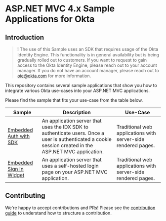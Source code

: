 # ASP.NET MVC 4.x Sample Applications for Okta

## Introduction

> :grey_exclamation: The use of this Sample uses an SDK that requires usage of the Okta Identity Engine. 
This functionality is in general availability but is being gradually rolled out to customers. If you want
to request to gain access to the Okta Identity Engine, please reach out to your account manager. If you 
do not have an account manager, please reach out to oie@okta.com for more information.

This repository contains several sample applications that show you how to integrate various Okta use-cases into your ASP.NET MVC applications.

Please find the sample that fits your use-case from the table below.

| Sample | Description | Use-Case |
|--------|-------------|----------|
| [Embedded Auth with SDK](/samples/samples-aspnet/embedded-auth-with-sdk) | An application server that uses the IDX SDK to authenticate users. Once a user is authenticated a cookie session created in the ASP.NET MVC application. | Traditional web applications with server-side rendered pages. |
| [Embedded Sign In Widget](/samples/samples-aspnet/embedded-sign-in-widget) | An application server that uses a self-hosted login page on your ASP.NET MVC application. | Traditional web applications with server-side rendered pages. |

## Contributing
 
We're happy to accept contributions and PRs! Please see the [contribution guide](CONTRIBUTING.md) to understand how to structure a contribution.